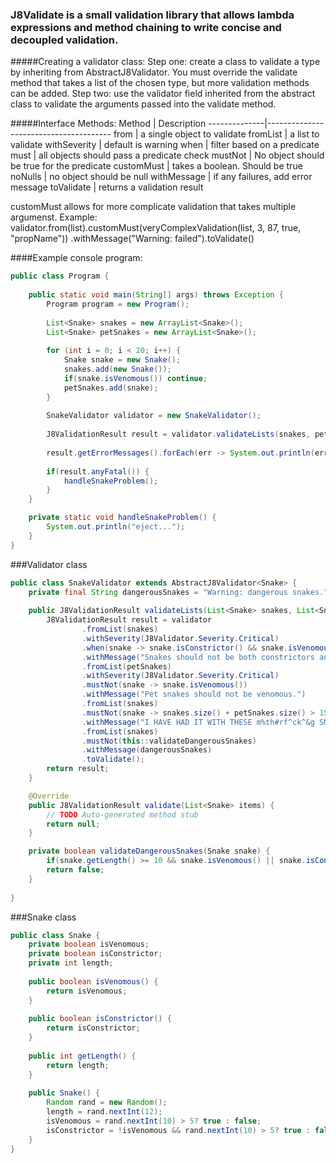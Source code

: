 ### J8Validate is a small validation library that allows lambda expressions and method chaining to write concise and decoupled validation.

#####Creating a validator class:
Step one: create a class to validate a type by inheriting  from AbstractJ8Validator<T>.
You must override  the validate method that takes a list of the chosen type, but more validation methods can be added.
Step two: use the validator field inherited from the abstract class to validate the arguments passed into the validate method.

#####Interface Methods:
Method | Description
--------------|---------------------------------------
from | a single object to validate
fromList | a list to validate
withSeverity | default is warning
when | filter based on a predicate
must | all objects should pass a predicate check
mustNot | No object should be true for the predicate
customMust | takes a boolean. Should be true
noNulls | no object should be null
withMessage | if any failures, add error message
toValidate | returns a validation result

customMust allows for more complicate validation that takes multiple argumenst. Example:
validator.from(list).customMust(veryComplexValidation(list, 3, 87, true, "propName"))
.withMessage("Warning: failed").toValidate()


####Example console program:

```java
public class Program {
	
	public static void main(String[] args) throws Exception {
		Program program = new Program();
		
		List<Snake> snakes = new ArrayList<Snake>();
		List<Snake> petSnakes = new ArrayList<Snake>();
		
		for (int i = 0; i < 20; i++) {
			Snake snake = new Snake();
			snakes.add(new Snake());
			if(snake.isVenomous()) continue;
			petSnakes.add(snake);
		}
		
		SnakeValidator validator = new SnakeValidator();
		
		J8ValidationResult result = validator.validateLists(snakes, petSnakes);
		
		result.getErrorMessages().forEach(err -> System.out.println(err));
		
		if(result.anyFatal()) {
			handleSnakeProblem();
		}
	}

	private static void handleSnakeProblem() {
		System.out.println("eject...");
	}
}
```



###Validator class

```java
public class SnakeValidator extends AbstractJ8Validator<Snake> {
	private final String dangerousSnakes = "Warning: dangerous snakes.";
	
	public J8ValidationResult validateLists(List<Snake> snakes, List<Snake> petSnakes) {
		J8ValidationResult result = validator
				.fromList(snakes)
				.withSeverity(J8Validator.Severity.Critical)
				.when(snake -> snake.isConstrictor() && snake.isVenomous())
				.withMessage("Snakes should not be both constrictors and venomous.")
				.fromList(petSnakes)
				.withSeverity(J8Validator.Severity.Critical)
				.mustNot(snake -> snake.isVenomous())
				.withMessage("Pet snakes should not be venomous.")
				.fromList(snakes)
				.mustNot(snake -> snakes.size() + petSnakes.size() > 15)
				.withMessage("I HAVE HAD IT WITH THESE m%th#rf^ck^&g SNAKES ON THIS m%th#rf^ck^&g PLANE")
				.fromList(snakes)
				.mustNot(this::validateDangerousSnakes)
				.withMessage(dangerousSnakes)
				.toValidate();
		return result;
	}

	@Override
	public J8ValidationResult validate(List<Snake> items) {
		// TODO Auto-generated method stub
		return null;
	}

	private boolean validateDangerousSnakes(Snake snake) {
		if(snake.getLength() >= 10 && snake.isVenomous() || snake.isConstrictor()) return true;
		return false;
	}
	
}
```

###Snake class


```java
public class Snake {
	private boolean isVenomous;
	private boolean isConstrictor;
	private int length;
	
	public boolean isVenomous() {
		return isVenomous;
	}
	
	public boolean isConstrictor() {
		return isConstrictor;
	}
	
	public int getLength() {
		return length;
	}
	
	public Snake() {
		Random rand = new Random();
		length = rand.nextInt(12);
		isVenomous = rand.nextInt(10) > 5? true : false;
		isConstrictor = !isVenomous && rand.nextInt(10) > 5? true : false;
	}
}
```
